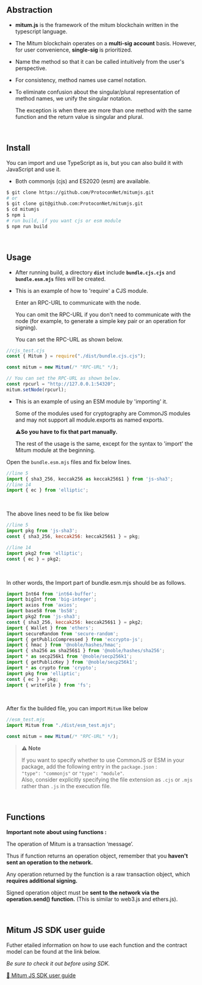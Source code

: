 ## Abstraction

- __mitum.js__ is the framework of the mitum blockchain written in the typescript language.
- The Mitum blockchain operates on a __multi-sig account__ basis. However, for user convenience, __single-sig__ is prioritized.
- Name the method so that it can be called intuitively from the user's perspective.
- For consistency, method names use camel notation.
- To eliminate confusion about the singular/plural representation of method names, we unify the singular notation.
    
    The exception is when there are more than one method with the same function and the return value is singular and plural.
    
</br> 

## **Install**

You can import and use TypeScript as is, but you can also build it with JavaScript and use it.
    
- Both commonjs (cjs) and ES2020 (esm) are available.
    

```bash
$ git clone https://github.com/ProtoconNet/mitumjs.git
# or
$ git clone git@github.com:ProtoconNet/mitumjs.git
$ cd mitumjs
$ npm i
# run build, if you want cjs or esm module
$ npm run build
```

</br> 

## Usage

- After running build, a directory **<code>dist</code>** include **<code>bundle.cjs.cjs</code>** and **<code>bundle.esm.mjs</code>** files will be created.

- This is an example of how to 'require' a CJS module.
    
    Enter an RPC-URL to communicate with the node.
    
    You can omit the RPC-URL if you don't need to communicate with the node (for example, to generate a simple key pair or an operation for signing).
    
    You can set the RPC-URL as shown below.
    

```jsx
//cjs_test.cjs
const { Mitum } = require("./dist/bundle.cjs.cjs");

const mitum = new Mitum(/* "RPC-URL" */);

// You can set the RPC-URL as shown below.
const rpcurl = "http://127.0.0.1:54320";
mitum.setNode(rpcurl);
```

- This is an example of using an ESM module by 'importing' it.
    
    Some of the modules used for cryptography are CommonJS modules and may not support all module.exports as named exports.

    **⚠️So you have to fix that part manually.**

    The rest of the usage is the same, except for the syntax to 'import' the Mitum module at the beginning.
    
Open the <code>bundle.esm.mjs</code> files and fix below lines.

```jsx
//line 5
import { sha3_256, keccak256 as keccak256$1 } from 'js-sha3';
//line 14
import { ec } from 'elliptic';
```

<br>

The above lines need to be fix like below

```jsx
//line 5
import pkg from 'js-sha3';
const { sha3_256, keccak256: keccak256$1 } = pkg;

//line 14
import pkg2 from 'elliptic';
const { ec } = pkg2;
```

<br>

In other words, the Import part of bundle.esm.mjs should be as follows.

```jsx
import Int64 from 'int64-buffer';
import bigInt from 'big-integer';
import axios from 'axios';
import base58 from 'bs58';
import pkg2 from 'js-sha3';
const { sha3_256, keccak256: keccak256$1 } = pkg2;
import { Wallet } from 'ethers';
import secureRandom from 'secure-random';
import { getPublicCompressed } from 'eccrypto-js';
import { hmac } from '@noble/hashes/hmac';
import { sha256 as sha256$1 } from '@noble/hashes/sha256';
import * as secp256k1 from '@noble/secp256k1';
import { getPublicKey } from '@noble/secp256k1';
import * as crypto from 'crypto';
import pkg from 'elliptic';
const { ec } = pkg;
import { writeFile } from 'fs';
```

<br>

After fix the builded file, you can import <code>Mitum</code> like below

```jsx
//esm_test.mjs
import Mitum from "./dist/esm_test.mjs";

const mitum = new Mitum(/* "RPC-URL" */);
```


> **⚠️ Note**
> 
> If you want to specify whether to use CommonJS or ESM in your package, add the following entry in the <code>package.json</code> : </br>
> <code>"type": "commonjs"</code> or <code>"type": "module"</code>. <br>
> Also, consider explicitly specifying the file extension as <code>.cjs</code> or <code>.mjs</code> rather than <code>.js</code> in the execution file.</br>

</br>


## Functions

**Important note** **about using functions :**

The operation of Mitum is a transaction ‘message’.

Thus if function returns an operation object, remember that you **haven't sent an operation to the network.**

Any operation returned by the function is a raw transaction object, which **requires additional signing.**

Signed operation object must be **sent to the network via the operation.send() function.**
(This is similar to web3.js and ethers.js).

</br> 

## Mitum JS SDK user guide

Futher etailed information on how to use each function and the contract model can be found at the link below.

*Be sure to check it out before using SDK.* 

<a href="https://socialinfratech.gitbook.io/mitum-js-sdk/introduction/installation"> 📖 Mitum JS SDK user guide </a>